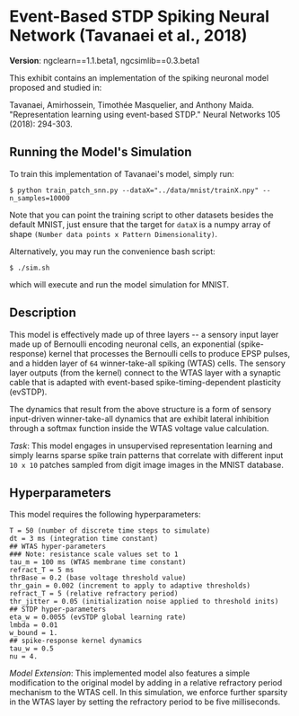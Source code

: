 # Event-Based STDP Spiking Neural Network (Tavanaei et al., 2018)

<b>Version</b>: ngclearn==1.1.beta1, ngcsimlib==0.3.beta1

This exhibit contains an implementation of the spiking neuronal model proposed
and studied in:

Tavanaei, Amirhossein, Timothée Masquelier, and Anthony Maida.
"Representation learning using event-based STDP." Neural Networks 105
(2018): 294-303.

## Running the Model's Simulation

To train this implementation of Tavanaei's model, simply run:

```console
$ python train_patch_snn.py --dataX="../data/mnist/trainX.npy" --n_samples=10000
```

Note that you can point the training script to other datasets besides the
default MNIST, just ensure that the target for `dataX` is a numpy array of
shape `(Number data points x Pattern Dimensionality)`.

Alternatively, you may run the convenience bash script:

```console
$ ./sim.sh
```

which will execute and run the model simulation for MNIST.

<!--
<p align="center">
  <img height="350" src="fig/evstdp_arch.jpg"><br>
  <i>Visual depiction of the DC-SNN architecture.</i>
</p>

This model is also discussed in the ngc-learn
<a href="https://ngc-learn.readthedocs.io/en/latest/museum/snn_patches.html">documentation</a>.
-->

## Description

This model is effectively made up of three layers -- a sensory input layer made up
of Bernoulli encoding neuronal cells, an exponential (spike-response) kernel that processes 
the Bernoulli cells to produce EPSP pulses, and a hidden layer of `64` winner-take-all 
spiking (WTAS) cells. The sensory layer outputs (from the kernel) 
connect to the WTAS layer with a synaptic cable that is adapted with event-based
spike-timing-dependent plasticity (evSTDP). 

The dynamics that result from the above structure is a form of sensory input-driven
winner-take-all dynamics that are exhibit lateral inhibition through 
a softmax function inside the WTAS voltage value calculation.

<i>Task</i>: This model engages in unsupervised representation learning and simply
learns sparse spike train patterns that correlate with different input `10 x 10` 
patches sampled from digit image images in the MNIST database.

## Hyperparameters

This model requires the following hyperparameters:

```
T = 50 (number of discrete time steps to simulate)
dt = 3 ms (integration time constant)
## WTAS hyper-parameters
### Note: resistance scale values set to 1
tau_m = 100 ms (WTAS membrane time constant)
refract_T = 5 ms
thrBase = 0.2 (base voltage threshold value)
thr_gain = 0.002 (increment to apply to adaptive thresholds)
refract_T = 5 (relative refractory period)
thr_jitter = 0.05 (initialization noise applied to threshold inits)
## STDP hyper-parameters
eta_w = 0.0055 (evSTDP global learning rate)
lmbda = 0.01
w_bound = 1.
## spike-response kernel dynamics
tau_w = 0.5 
nu = 4.
```

<i>Model Extension</i>: This implemented model also features a simple 
modification to the original model by adding in a relative refractory 
period mechanism to the WTAS cell. In this simulation, we enforce 
further sparsity in the WTAS layer by setting the refractory period 
to be five milliseconds.
